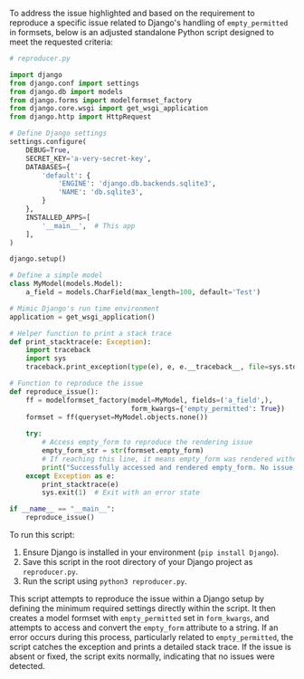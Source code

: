 To address the issue highlighted and based on the requirement to reproduce a specific issue related to Django's handling of `empty_permitted` in formsets, below is an adjusted standalone Python script designed to meet the requested criteria:

```python
# reproducer.py

import django
from django.conf import settings
from django.db import models
from django.forms import modelformset_factory
from django.core.wsgi import get_wsgi_application
from django.http import HttpRequest

# Define Django settings
settings.configure(
    DEBUG=True,
    SECRET_KEY='a-very-secret-key',
    DATABASES={
        'default': {
            'ENGINE': 'django.db.backends.sqlite3',
            'NAME': 'db.sqlite3',
        }
    },
    INSTALLED_APPS=[
        '__main__',  # This app
    ],
)

django.setup()

# Define a simple model
class MyModel(models.Model):
    a_field = models.CharField(max_length=100, default='Test')

# Mimic Django's run time environment
application = get_wsgi_application()

# Helper function to print a stack trace
def print_stacktrace(e: Exception):
    import traceback
    import sys
    traceback.print_exception(type(e), e, e.__traceback__, file=sys.stderr)

# Function to reproduce the issue
def reproduce_issue():
    ff = modelformset_factory(model=MyModel, fields=('a_field',),
                              form_kwargs={'empty_permitted': True})
    formset = ff(queryset=MyModel.objects.none())
    
    try:
        # Access empty_form to reproduce the rendering issue
        empty_form_str = str(formset.empty_form)
        # If reaching this line, it means empty_form was rendered without error
        print("Successfully accessed and rendered empty_form. No issue detected.")
    except Exception as e:
        print_stacktrace(e)
        sys.exit(1)  # Exit with an error state

if __name__ == "__main__":
    reproduce_issue()
```

To run this script:
1. Ensure Django is installed in your environment (`pip install Django`).
2. Save this script in the root directory of your Django project as `reproducer.py`.
3. Run the script using `python3 reproducer.py`.

This script attempts to reproduce the issue within a Django setup by defining the minimum required settings directly within the script. It then creates a model formset with `empty_permitted` set in `form_kwargs`, and attempts to access and convert the `empty_form` attribute to a string. If an error occurs during this process, particularly related to `empty_permitted`, the script catches the exception and prints a detailed stack trace. If the issue is absent or fixed, the script exits normally, indicating that no issues were detected.